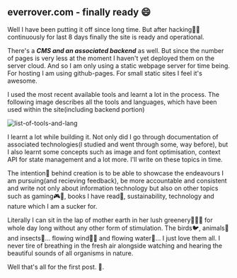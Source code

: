 ## everrover.com - finally ready 😄

Well I have been putting it off since long time. But after hacking🧑‍💻 continuously for last 8 days finally the site is ready and operational. 

There's a **_CMS and an associated backend_** as well. But since the number of pages is very less at the moment I haven't yet deployed them on the server cloud. And so I am only using a static webpage server for time being. For hosting I am using github-pages. For small static sites I feel it's awesome.

I used the most recent available tools and learnt a lot in the process. The following image describes all the tools and languages, which have been used within the site(including backend portion)

![list-of-tools-and-lang](https://firebasestorage.googleapis.com/v0/b/zealot97-c70d5.appspot.com/o/tech-list-on-site.jpeg?alt=media&token=96fc78c4-b7d2-48cb-a1f6-43be6a6a1cd6)

I learnt a lot while building it. Not only did I go through documentation of associated technologies(I studied and went through some, way before), but I also learnt some concepts such as image and font optimisation, context API for state management and a lot more. I'll write on these topics in time.

The intention🙂 behind creation is to be able to showcase the endeavours I am pursuing(and recieving feedback), be more accountable and consistent and write not only about information technology but also on other topics such as gaming🎮🎲, books I have read📘, sustainability, technology and nature which I am a sucker for.

Literally I can sit in the lap of mother earth in her lush greenery🌴🌳🌲 for whole day long without any other form of stimulation. The birds🐦, animals🐘 and insects🐛... flowing wind🎐🍃 and flowing water🌊... I just love them all. I never tire of breathing in the fresh air alongside watching and hearing the beautiful sounds of all organisms in nature. 

Well that's all for the first post. 👋.

